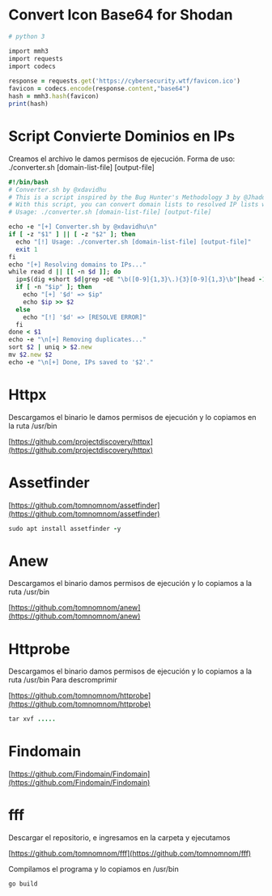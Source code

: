 # Convert Icon Base64 for Shodan

```ruby
# python 3

import mmh3
import requests
import codecs
 
response = requests.get('https://cybersecurity.wtf/favicon.ico')
favicon = codecs.encode(response.content,"base64")
hash = mmh3.hash(favicon)
print(hash)
```

# Script Convierte Dominios en IPs

Creamos el archivo le damos permisos de ejecución.
Forma de uso: ./converter.sh [domain-list-file] [output-file]

```ruby
#!/bin/bash
# Converter.sh by @xdavidhu
# This is a script inspired by the Bug Hunter's Methodology 3 by @Jhaddix
# With this script, you can convert domain lists to resolved IP lists without duplicates.
# Usage: ./converter.sh [domain-list-file] [output-file]

echo -e "[+] Converter.sh by @xdavidhu\n"
if [ -z "$1" ] || [ -z "$2" ]; then
  echo "[!] Usage: ./converter.sh [domain-list-file] [output-file]"
  exit 1
fi
echo "[+] Resolving domains to IPs..."
while read d || [[ -n $d ]]; do
  ip=$(dig +short $d|grep -oE "\b([0-9]{1,3}\.){3}[0-9]{1,3}\b"|head -1)
  if [ -n "$ip" ]; then
    echo "[+] '$d' => $ip"
    echo $ip >> $2
  else
    echo "[!] '$d' => [RESOLVE ERROR]"
  fi
done < $1
echo -e "\n[+] Removing duplicates..."
sort $2 | uniq > $2.new
mv $2.new $2
echo -e "\n[+] Done, IPs saved to '$2'."
```

# Httpx
Descargamos el binario le damos permisos de ejecución y lo copiamos en la ruta /usr/bin

[https://github.com/projectdiscovery/httpx](https://github.com/projectdiscovery/httpx)

# Assetfinder
[https://github.com/tomnomnom/assetfinder](https://github.com/tomnomnom/assetfinder)

```ruby
sudo apt install assetfinder -y
```

# Anew
Descargamos el binario damos permisos de ejecución y lo copiamos a la ruta /usr/bin

[https://github.com/tomnomnom/anew](https://github.com/tomnomnom/anew)

# Httprobe
Descargamos el binario damos permisos de ejecución y lo copiamos a la ruta /usr/bin
Para descromprimir

[https://github.com/tomnomnom/httprobe](https://github.com/tomnomnom/httprobe)

```ruby
tar xvf .....
```
# Findomain

[https://github.com/Findomain/Findomain](https://github.com/Findomain/Findomain)

# fff
Descargar el repositorio, e ingresamos en la carpeta y ejecutamos

[https://github.com/tomnomnom/fff](https://github.com/tomnomnom/fff)

Compilamos el programa y lo copiamos en /usr/bin

```
go build
```
